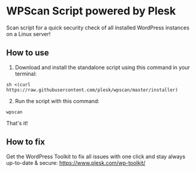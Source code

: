 # WPScan Script powered by Plesk

Scan script for a quick security check of all installed WordPress instances on a Linux server!

## How to use

1. Download and install the standalone script using this command in your terminal:

`sh <(curl https://raw.githubusercontent.com/plesk/wpscan/master/installer)`

2. Run the script with this command:

`wpscan`

That's it!

## How to fix

Get the WordPress Toolkit to fix all issues with one click and stay always up-to-date & secure: https://www.plesk.com/wp-toolkit/